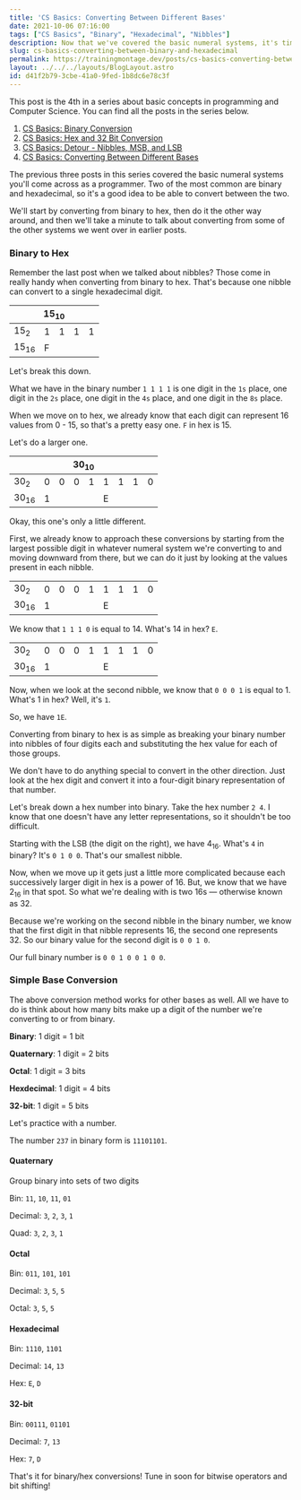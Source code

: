 ```yaml
---
title: 'CS Basics: Converting Between Different Bases'
date: 2021-10-06 07:16:00
tags: ["CS Basics", "Binary", "Hexadecimal", "Nibbles"]
description: Now that we've covered the basic numeral systems, it's time to learn how to convert from one to another.
slug: cs-basics-converting-between-binary-and-hexadecimal
permalink: https://trainingmontage.dev/posts/cs-basics-converting-between-binary-and-hexadecimal/
layout: ../../../layouts/BlogLayout.astro
id: d41f2b79-3cbe-41a0-9fed-1b8dc6e78c3f
---
```


<div class="toc">
  <div class="flow">
    <p>
      This post is the 4th in a series about basic concepts in programming and Computer Science. You can find all the posts in the series below.
    </p>
    <ol>
      <li>
        <a href="/posts/cs-basics-binary-conversion">CS Basics: Binary Conversion</a>
      </li>
      <li>
        <a href="/posts/cs-basics-hex-and-32-bit-conversion">CS Basics: Hex and 32 Bit Conversion</a>
      </li>
      <li>
        <a href="/posts/cs-basics-detour--nibbles-msb-and-lsb">CS Basics: Detour - Nibbles, MSB, and LSB</a>
      </li>
      <li>
        <a href="/posts/cs-basics-converting-between-different-bases">CS Basics: Converting Between Different Bases</a>
      </li>
    </ol>
  </div>
</div>

The previous three posts in this series covered the basic numeral systems you'll come across as a programmer. Two of the most common are binary and hexadecimal, so it's a good idea to be able to convert between the two.

We'll start by converting from binary to hex, then do it the other way around, and then we'll take a minute to talk about converting from some of the other systems we went over in earlier posts.

### Binary to Hex

Remember the last post when we talked about nibbles? Those come in really handy when converting from binary to hex. That's because one nibble can convert to a single hexadecimal digit.


<table>
<thead>
  <tr>
    <th colspan="5" scope="col">
      15<sub>10</sub>
    </th>
  </tr>
</thead>
  <tr>
    <td>15<sub>2</sub></td>
    <td>1</td>
    <td>1</td>
    <td>1</td>
    <td>1</td>
  </tr>
  <tr>
    <td>15<sub>16</sub></td>
    <td colspan="4">F</td>
  </tr>
</table>

Let's break this down.

What we have in the binary number `1 1 1 1` is one digit in the `1s` place, one digit in the `2s` place, one digit in the `4s` place, and one digit in the `8s` place.

When we move on to hex, we already know that each digit can represent 16 values from 0 - 15, so that's a pretty easy one. `F` in hex is 15.

Let's do a larger one.

<table>
  <colgroup>
    <col>
    <col span="4">
    <col span="4">
  </colgroup>
  <thead>
    <tr>
      <th colspan="9" scope="col">30<sub>10</sub></th>
    </tr>
  </thead>
  <tr>
    <td>30<sub>2</sub></td>
      <td>0</td>
      <td>0</td>
      <td>0</td>
      <td>1</td>
      <td>1</td>
      <td>1</td>
      <td>1</td>
      <td>0</td>
  </tr>
  <tr>
    <td>30<sub>16</sub></td>
    <td colspan="4">1</td>
    <td colspan="4">E</td>
  </tr>
</table>

Okay, this one's only a little different.

First, we already know to approach these conversions by starting from the largest possible digit in whatever numeral system we're converting to and moving downward from there, but we can do it just by looking at the values present in each nibble.

<table>
  <tr>
    <td>30<sub>2</sub></td>
      <td>0</td>
      <td>0</td>
      <td>0</td>
      <td>1</td>
      <td class="table-highlight">1</td>
      <td class="table-highlight">1</td>
      <td class="table-highlight">1</td>
      <td class="table-highlight">0</td>
  </tr>
  <tr>
    <td>30<sub>16</sub></td>
    <td colspan="4">1</td>
    <td colspan="4">E</td>
  </tr>
</table>

We know that `1 1 1 0` is equal to 14. What's 14 in hex? `E`.

<table>
  <tr>
    <td>30<sub>2</sub></td>
      <td class="table-highlight">0</td>
      <td class="table-highlight">0</td>
      <td class="table-highlight">0</td>
      <td class="table-highlight">1</td>
      <td>1</td>
      <td>1</td>
      <td>1</td>
      <td>0</td>
  </tr>
  <tr>
    <td>30<sub>16</sub></td>
    <td colspan="4">1</td>
    <td colspan="4">E</td>
  </tr>
</table>

Now, when we look at the second nibble, we know that `0 0 0 1` is equal to 1. What's 1 in hex? Well, it's `1`.

So, we have `1E`.

Converting from binary to hex is as simple as breaking your binary number into nibbles of four digits each and substituting the hex value for each of those groups.

We don't have to do anything special to convert in the other direction. Just look at the hex digit and convert it into a four-digit binary representation of that number.

Let's break down a hex number into binary. Take the hex number `2 4`. I know that one doesn't have any letter representations, so it shouldn't be too difficult.

Starting with the LSB (the digit on the right), we have 4<sub>16</sub>. What's `4` in binary? It's `0 1 0 0`. That's our smallest nibble.

Now, when we move up it gets just a little more complicated because each successively larger digit in hex is a power of 16. But, we know that we have 2<sub>16</sub> in that spot. So what we're dealing with is two 16s — otherwise known as 32. 

Because we're working on the second nibble in the binary number, we know that the first digit in that nibble represents 16, the second one represents 32. So our binary value for the second digit is `0 0 1 0`.

Our full binary number is `0 0 1 0 0 1 0 0`.

### Simple Base Conversion

The above conversion method works for other bases as well. All we have to do is think about how many bits make up a digit of the number we're converting to or from binary.

__Binary__: 1 digit = 1 bit

__Quaternary__: 1 digit = 2 bits

__Octal__: 1 digit = 3 bits

__Hexdecimal__: 1 digit = 4 bits

__32-bit__: 1 digit = 5 bits

Let's practice with a number.

The number `237` in binary form is `11101101`.

#### Quaternary

Group binary into sets of two digits

Bin: `11`, `10`, `11`, `01`

Decimal: `3`, `2`, `3`, `1`

Quad: `3`, `2`, `3`, `1`

#### Octal

Bin: `011`, `101`, `101`

Decimal: `3`, `5`, `5`

Octal: `3`, `5`, `5`

#### Hexadecimal

Bin: `1110`, `1101`

Decimal: `14`, `13`

Hex: `E`, `D`

#### 32-bit

Bin: `00111`, `01101`

Decimal: `7`, `13`

Hex: `7`, `D`

That's it for binary/hex conversions! Tune in soon for bitwise operators and bit shifting!